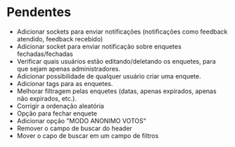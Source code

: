# Pendentes
- Adicionar sockets para enviar notificações (notificações como feedback atendido, feedback recebido)
- Adicionar socket para enviar notificação sobre enquetes fechadas/fechadas
- Verificar quais usuários estão editando/deletando os enquetes, para que sejam apenas administradores.
- Adicionar possibilidade de qualquer usuário criar uma enquete.
- Adicionar tags para as enquetes.
- Melhorar filtragem pelas enquetes (datas, apenas expirados, apenas não expirados, etc.).
- Corrigir a ordenação aleatória
- Opção para fechar enquete
- Adicionar opção "MODO ANONIMO VOTOS"
- Remover o campo de buscar do header
- Mover o capo de buscar em um campo de filtros

